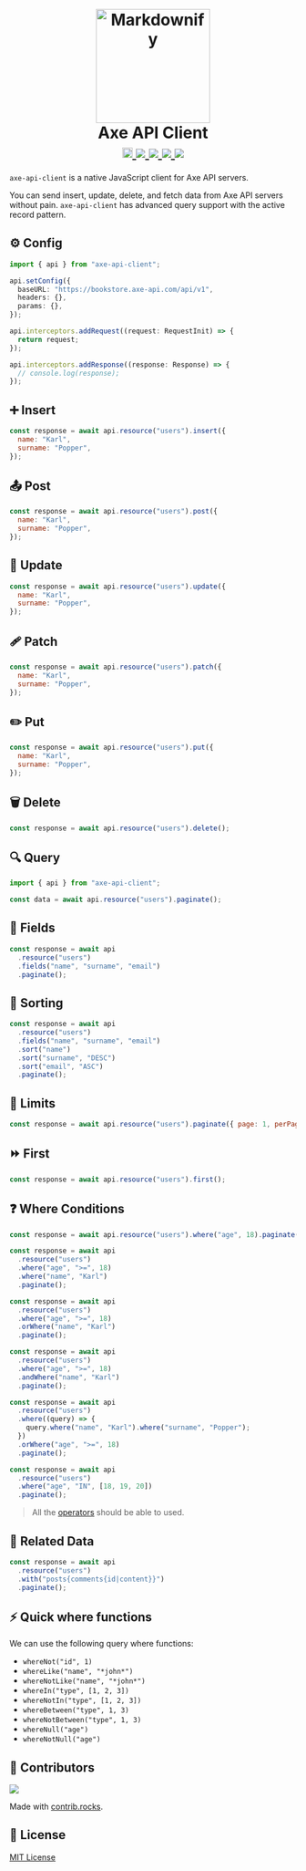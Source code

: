 <h1 align="center">
  <br>
  <a href="https://axe-api.com/">
    <img src="https://axe-api.com/axe.png" alt="Markdownify" width="200">
  </a>
  <br>
  Axe API Client
  <br>
  <a href="https://badge.fury.io/js/axe-api-client">
    <img src="https://badge.fury.io/js/axe-api-client.svg" alt="npm version" height="18">
  </a>
  <a href="https://github.com/axe-api/client/actions/workflows/npm-release-publish.yml" target="_blank">
    <img src="https://github.com/axe-api/client/actions/workflows/npm-release-publish.yml/badge.svg?branch=master">
  </a>
  <a href="https://sonarcloud.io/dashboard?id=axe-api_client" target="_blank">
    <img src="https://sonarcloud.io/api/project_badges/measure?project=axe-api_client&metric=alert_status">
  </a>
  <a href="https://github.com/axe-api/client/issues" target="_blank">
    <img src="https://img.shields.io/github/issues/axe-api/axe-api.svg">
  </a>
  <a href="https://opensource.org/licenses/MIT" target="_blank">
    <img src="https://img.shields.io/badge/license-MIT-blue.svg">
  </a>
</h1>

`axe-api-client` is a native JavaScript client for Axe API servers.

You can send insert, update, delete, and fetch data from Axe API servers without pain. `axe-api-client` has advanced query support with the active record pattern.

## ⚙️ Config

```ts
import { api } from "axe-api-client";

api.setConfig({
  baseURL: "https://bookstore.axe-api.com/api/v1",
  headers: {},
  params: {},
});

api.interceptors.addRequest((request: RequestInit) => {
  return request;
});

api.interceptors.addResponse((response: Response) => {
  // console.log(response);
});
```

## ➕ Insert

```js
const response = await api.resource("users").insert({
  name: "Karl",
  surname: "Popper",
});
```

## 📤 Post

```js
const response = await api.resource("users").post({
  name: "Karl",
  surname: "Popper",
});
```

## 🔄 Update

```js
const response = await api.resource("users").update({
  name: "Karl",
  surname: "Popper",
});
```

## 🩹 Patch

```js
const response = await api.resource("users").patch({
  name: "Karl",
  surname: "Popper",
});
```

## ✏️ Put

```js
const response = await api.resource("users").put({
  name: "Karl",
  surname: "Popper",
});
```

## 🗑️ Delete

```js
const response = await api.resource("users").delete();
```

## 🔍 Query

```js
import { api } from "axe-api-client";

const data = await api.resource("users").paginate();
```

## 📝 Fields

```js
const response = await api
  .resource("users")
  .fields("name", "surname", "email")
  .paginate();
```

## 🧩 Sorting

```js
const response = await api
  .resource("users")
  .fields("name", "surname", "email")
  .sort("name")
  .sort("surname", "DESC")
  .sort("email", "ASC")
  .paginate();
```

## 🚦 Limits

```js
const response = await api.resource("users").paginate({ page: 1, perPage: 25 });
```

## ⏩ First

```js
const response = await api.resource("users").first();
```

## ❓ Where Conditions

```js
const response = await api.resource("users").where("age", 18).paginate();
```

```js
const response = await api
  .resource("users")
  .where("age", ">=", 18)
  .where("name", "Karl")
  .paginate();
```

```js
const response = await api
  .resource("users")
  .where("age", ">=", 18)
  .orWhere("name", "Karl")
  .paginate();
```

```js
const response = await api
  .resource("users")
  .where("age", ">=", 18)
  .andWhere("name", "Karl")
  .paginate();
```

```js
const response = await api
  .resource("users")
  .where((query) => {
    query.where("name", "Karl").where("surname", "Popper");
  })
  .orWhere("age", ">=", 18)
  .paginate();
```

```js
const response = await api
  .resource("users")
  .where("age", "IN", [18, 19, 20])
  .paginate();
```

> All the [operators](https://axe-api.com/basics/queries/index.html#operators) should be able to used.

## 🔗 Related Data

```js
const response = await api
  .resource("users")
  .with("posts{comments{id|content}}")
  .paginate();
```

## ⚡ Quick where functions

We can use the following query where functions:

- `whereNot("id", 1)`
- `whereLike("name", "*john*")`
- `whereNotLike("name", "*john*")`
- `whereIn("type", [1, 2, 3])`
- `whereNotIn("type", [1, 2, 3])`
- `whereBetween("type", 1, 3)`
- `whereNotBetween("type", 1, 3)`
- `whereNull("age")`
- `whereNotNull("age")`

## 👥 Contributors

<a href="https://github.com/axe-api/client/graphs/contributors">
  <img src="https://contrib.rocks/image?repo=axe-api/client" />
</a>

Made with [contrib.rocks](https://contrib.rocks).

## 📜 License

[MIT License](LICENSE)
